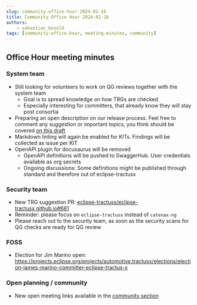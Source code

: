 ```yaml
---
slug: community-office-hour-2024-02-16
title: Community Office Hour 2024-02-16
authors: 
    - sebastian_bezold
tags: [community-office-hour, meeting-minutes, community]
---
```


## Office Hour meeting minutes

### System team

- Still looking for volunteers to work on QG reviews together with the system team
  - Goal is to spread knowledge on how TRGs are checked
  - Especially interesting for committers, that already know they will stay post consortia
- Preparing an open description on our release process. Feel free to comment any suggestion or important topics, you think should be covered [on this draft](https://github.com/eclipse-tractusx/sig-release/pull/519)
- Markdown linting will again be enabled for KITs. Findings will be collected as issue per KIT
- OpenAPI plugin for docusaurus will be removed
  - OpenAPI definitions will be pushed to SwaggerHub. User credentials available as org secrets
  - Ongoing discussions: Some definitions might be published through standard and therefore out of eclipse-tractusx

### Security team

- New TRG suggestion PR: [eclipse-tractusx/eclipse-tractusx.github.io#681](https://github.com/eclipse-tractusx/eclipse-tractusx.github.io/pull/681)
- Reminder: please focus on `eclipse-tractusx` instead of `catenax-ng`
- Please reach out to the security team, as soon as the security scans for QG checks are ready for QG review

### FOSS

- Election for Jim Marino open: https://projects.eclipse.org/projects/automotive.tractusx/elections/election-james-marino-committer-eclipse-tractus-x

### Open planning / community

- New open meeting links available in the [community section](https://eclipse-tractusx.github.io/community/open-meetings)

